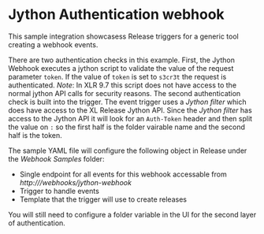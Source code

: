 # Jython Authentication webhook

This sample integration showcasess Release triggers for a generic tool creating a webhook events.

There are two authentication checks in this example.  First, the Jython Webhook executes a jython script to validate the value of the request parameter `token`.  If the value of `token` is set to `s3cr3t` the request is authenticated.  *Note*: In XLR 9.7 this script does not have access to the normal jython API calls for security reasons.  The second authentication check is built into the trigger.  The event trigger uses a *Jython filter* which does have access to the XL Release Jython API.  Since the *Jython filter* has access to the Jython API it will look for an `Auth-Token` header and then split the value on `:` so the first half is the folder vairable name and the second half is the token.

The sample YAML file will configure the following object in Release under the _Webhook Samples_ folder:
* Single endpoint for all events for this webhook accessable from *http://<xlr-address>/webhooks/jython-webhook*
* Trigger to handle events
* Template that the trigger will use to create releases

You will still need to configure a folder variable in the UI for the second layer of authentication.
